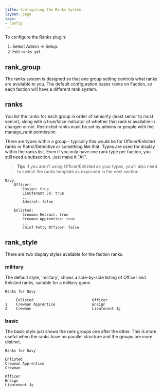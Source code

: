 ```yaml
---
title: Configuring the Ranks System
layout: page
tags:
- config
---
```


To configure the Ranks plugin:

1. Select Admin -> Setup.
2. Edit `ranks.yml`

## rank_group

The ranks system is designed so that one group setting controls what ranks are available to you.  The default configuration bases ranks on Faction, so each faction will have a different rank system.

## ranks

You list the ranks for each group in order of seniority (least senior to most senior), along with a true/false indicator of whether that rank is available in chargen or not.  Restricted ranks must be set by admins or people with the manage_rank permission.

There are types within a group - typically this would be for Officer/Enlisted ranks or Patrol/Detective or something like that.  Types are used for display within the ranks list.  Even if you only have one rank type per faction, you still need a subsection.  Just make it "All".

> <i class="fa fa-info-circle"></i> **Tip:** If you aren't using Officer/Enlisted as your types, you'll also need to switch the ranks template as explained in the next section.

    Navy:
        Officer:
            Ensign: true
            Lieutenant JG: true
            ...
            Admiral: false
            
        Enlisted:
            Crewman Recruit: true
            Crewman Apprentice: true
            ...
            Chief Petty Officer: false

## rank_style

There are two display styles available for the faction ranks.

### military

The default style, 'military', shows a side-by-side listing of Officer and Enlisted ranks, suitable for a military game.

    Ranks for Navy
    
         Enlisted                           Officer
    1    Crewman Apprentice                 Ensign
    2    Crewman                            Lieutenant Jg

### basic

The basic style just shows the rank groups one after the other.  This is more useful when the ranks have no parallel structure and the groups are more distinct.

    Ranks for Navy
    
    Enlisted
    Crewman Apprentice
    Crewman
    
    Officer
    Ensign
    Lieutenant Jg